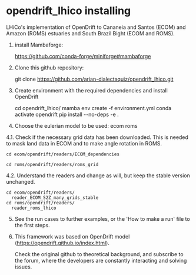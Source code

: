 # opendrift_lhico installing
LHiCo's implementation of OpenDrift to Cananeia and Santos  (ECOM) and Amazon (ROMS) estuaries and South Brazil Bight (ECOM and ROMS).


1. install Mambaforge:

    https://github.com/conda-forge/miniforge#mambaforge

2. Clone this github repository:

    git clone https://github.com/arian-dialectaquiz/opendrift_lhico.git

4. Create environment with the required dependencies and install OpenDrift

    cd opendrift_lhico/
    mamba env create -f environment.yml
    conda activate opendrift
    pip install --no-deps -e .

5. Choose the eulerian model to be used:
    ecom
    roms

 4.1. Check if the necessary grid data has been downloaded. This is needed to mask land data in ECOM and to make angle rotation in ROMS.

    cd ecom/opendrift/readers/ECOM_dependencies

    cd roms/opendrift/readers/roms_grid

  4.2. Understand the readers and change as will, but keep the stable version unchanged.

    cd ecom/opendrift/readers/
      reader_ECOM_S2Z_many_grids_stable
    cd roms/opendrift/readers/
      reader_roms_lhico
      
5. See the run cases to further examples, or the 'How to make a run' file to the first steps.

6. This framework was based on OpenDrift model (https://opendrift.github.io/index.html). 
    
    Check the original github to theoretical background, and subscribe to the forum, where the developers are constantly interacting and solving issues.

